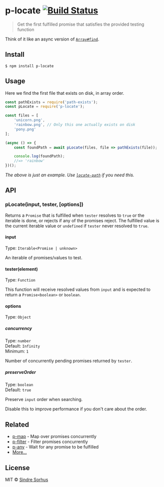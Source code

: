 # p-locate [![Build Status](https://travis-ci.org/sindresorhus/p-locate.svg?branch=master)](https://travis-ci.org/sindresorhus/p-locate)

> Get the first fulfilled promise that satisfies the provided testing function

Think of it like an async version of [`Array#find`](https://developer.mozilla.org/en/docs/Web/JavaScript/Reference/Global_Objects/Array/find).


## Install

```
$ npm install p-locate
```


## Usage

Here we find the first file that exists on disk, in array order.

```js
const pathExists = require('path-exists');
const pLocate = require('p-locate');

const files = [
	'unicorn.png',
	'rainbow.png', // Only this one actually exists on disk
	'pony.png'
];

(async () => {
	const foundPath = await pLocate(files, file => pathExists(file));

	console.log(foundPath);
	//=> 'rainbow'
})();
```

*The above is just an example. Use [`locate-path`](https://github.com/sindresorhus/locate-path) if you need this.*


## API

### pLocate(input, tester, [options])

Returns a `Promise` that is fulfilled when `tester` resolves to `true` or the iterable is done, or rejects if any of the promises reject. The fulfilled value is the current iterable value or `undefined` if `tester` never resolved to `true`.

#### input

Type: `Iterable<Promise | unknown>`

An iterable of promises/values to test.

#### tester(element)

Type: `Function`

This function will receive resolved values from `input` and is expected to return a `Promise<boolean>` or `boolean`.

#### options

Type: `Object`

##### concurrency

Type: `number`<br>
Default: `Infinity`<br>
Minimum: `1`

Number of concurrently pending promises returned by `tester`.

##### preserveOrder

Type: `boolean`<br>
Default: `true`

Preserve `input` order when searching.

Disable this to improve performance if you don't care about the order.


## Related

- [p-map](https://github.com/sindresorhus/p-map) - Map over promises concurrently
- [p-filter](https://github.com/sindresorhus/p-filter) - Filter promises concurrently
- [p-any](https://github.com/sindresorhus/p-any) - Wait for any promise to be fulfilled
- [More…](https://github.com/sindresorhus/promise-fun)


## License

MIT © [Sindre Sorhus](https://sindresorhus.com)
